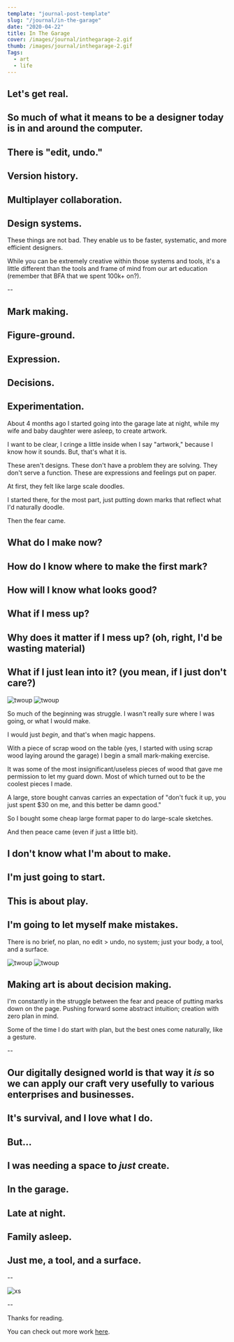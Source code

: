 ```yaml
---
template: "journal-post-template"
slug: "/journal/in-the-garage"
date: "2020-04-22"
title: In The Garage
cover: /images/journal/inthegarage-2.gif
thumb: /images/journal/inthegarage-2.gif
Tags:
  - art
  - life
---
```


## Let's get real.

## So much of what it means to be a designer today is in and around the computer.

## There is "edit, undo."

## Version history.

## Multiplayer collaboration.

## Design systems.

These things are not bad. They enable us to be faster, systematic, and more efficient designers.

While you can be extremely creative within those systems and tools, it's a little different than the tools and frame of mind from our art education (remember that BFA that we spent 100k+ on?).

--

## Mark making.

## Figure-ground.

## Expression.

## Decisions.

## Experimentation.

About 4 months ago I started going into the garage late at night, while my wife and baby daughter were asleep, to create artwork.

I want to be clear, I cringe a little inside when I say "artwork," because I know how it sounds. But, that's what it is.

These aren't designs. These don't have a problem they are solving. They don't serve a function. These are expressions and feelings put on paper.

At first, they felt like large scale doodles.

I started there, for the most part, just putting down marks that reflect what I'd naturally doodle.

Then the fear came.

## What do I make now?

## How do I know where to make the first mark?

## How will I know what looks good?

## What if I mess up?

## Why does it matter if I mess up? (oh, right, I'd be wasting material)

## What if I just lean into it? (you mean, if I just don't care?)

![twoup](/journal-gif/garage-02_0.gif)
![twoup](/journal-gif/garage-02_1.gif)

So much of the beginning was struggle. I wasn't really sure where I was going, or what I would make.

I would just _begin_, and that's when magic happens.

With a piece of scrap wood on the table (yes, I started with using scrap wood laying around the garage) I begin a small mark-making exercise.

It was some of the most insignificant/useless pieces of wood that gave me permission to let my guard down. Most of which turned out to be the coolest pieces I made.

A large, store bought canvas carries an expectation of "don't fuck it up, you just spent \$30 on me, and this better be damn good."

So I bought some cheap large format paper to do large-scale sketches.

And then peace came (even if just a little bit).

## I don't know what I'm about to make.

## I'm just going to start.

## This is about play.

## I'm going to let myself make mistakes.

There is no brief, no plan, no edit > undo, no system; just your body, a tool, and a surface.

![twoup](/journal-gif/garage-01_0.gif)
![twoup](/journal-gif/garage-01_1.gif)

## Making art is about decision making.

I'm constantly in the struggle between the fear and peace of putting marks down on the page. Pushing forward some abstract intuition; creation with zero plan in mind.

Some of the time I do start with plan, but the best ones come naturally, like a gesture.

--

## Our digitally designed world is that way it _is_ so we can apply our craft very usefully to various enterprises and businesses.

## It's survival, and I love what I do.

## But...

## I was needing a space to _just_ create.

## In the garage.

## Late at night.

## Family asleep.

## Just me, a tool, and a surface.

--

![xs](/images/journal/Line-Series-01.png)

--

Thanks for reading.

You can check out more work [here](https://www.instagram.com/johnchoura.art/).
